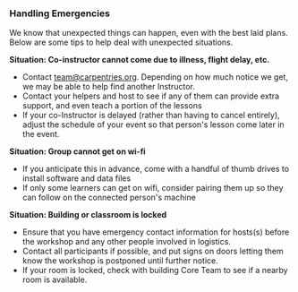 ### Handling Emergencies

We know that unexpected things can happen, even with the best laid plans. Below are some tips to help deal with unexpected situations.  

**Situation: Co-instructor cannot come due to illness, flight delay, etc.**
* Contact team@carpentries.org.  Depending on how much notice we get, we may be able to help find another Instructor.
* Contact your helpers and host to see if any of them can provide extra support, and even teach a portion of the lessons
* If your co-Instructor is delayed (rather than having to cancel entirely), adjust the schedule of your event so that person's lesson come later in the event.

**Situation: Group cannot get on wi-fi**
* If you anticipate this in advance, come with a handful of thumb drives to install software and data files
* If only some learners can get on wifi, consider pairing them up so they can follow on the connected person's machine

**Situation: Building or classroom is locked**
* Ensure that you have emergency contact information for hosts(s) before the workshop and any other people involved in logistics.
* Contact all participants if possible, and put signs on doors letting them know the workshop is postponed until further notice.
* If your room is locked, check with building Core Team to see if a nearby room is available.
